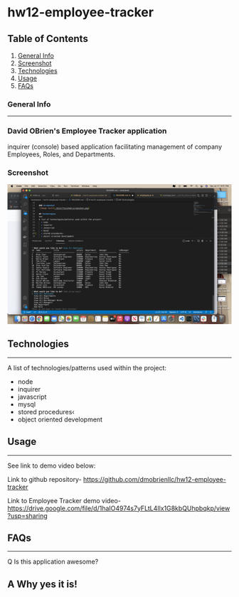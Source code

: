 # hw12-employee-tracker

## Table of Contents
1. [General Info](#general-info)
2. [Screenshot](#screenshot)
3. [Technologies](#technologies)
4. [Usage](#usage)
5. [FAQs](#faqs)

### General Info
***
### David OBrien's Employee Tracker application

inquirer (console) based application facilitating management of company
Employees, Roles, and Departments.

### Screenshot
![Image text](./dist/finished-screenshot.png)

## Technologies
***
A list of technologies/patterns used within the project:
  * node
  * inquirer
  * javascript
  * mysql
  * stored procedures‹
  * object oriented development

## Usage
***
See link to demo video below:

Link to github repository- https://github.com/dmobrienllc/hw12-employee-tracker

Link to Employee Tracker demo video- https://drive.google.com/file/d/1haIO4974s7yFLtL4Ilx1G8kbQUhpbqkp/view?usp=sharing


## FAQs
***

Q Is this application awesome?

A Why yes it is!
---

